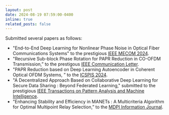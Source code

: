 ```yaml
---
layout: post
date: 2024-08-19 07:59:00-0400
inline: true
related_posts: false
---
```


Submitted several papers as follows:
- "End-to-End Deep Learning for Nonlinear Phase Noise in Optical Fiber Communications Systems" to the prestigious <a href="https://mecom2024.ieee-mecom.org/">IEEE MECOM 2024</a>.
- "Recursive Sub-block Phase Rotation for PAPR Reduction in CO-OFDM Transmission,” to the prestigous <a href="https://ieeexplore.ieee.org/xpl/RecentIssue.jsp?punumber=4234">IEEE Communication Letter</a>.
- "PAPR Reduction based on Deep Learning Autoencoder in Coherent Optical OFDM Systems, ” to the <a href="https://icspis.com/">ICSPIS 2024</a>.
- "A Decentralized Approach Based on Collaborative Deep Learning for Secure Data Sharing : Beyond Federated Learning," submitted to the prestigious <a href="https://ieeexplore.ieee.org/xpl/RecentIssue.jsp?punumber=34">IEEE Transactions on Pattern Analysis and Machine
Intelligence</a>.
-  ”Enhancing Stability and Efficiency in MANETs : A Multicriteria Algorithm for Optimal Multipoint Relay Selection,” to the <a href="https://www.mdpi.com/journal/information">MDPI Information Journal</a>.

